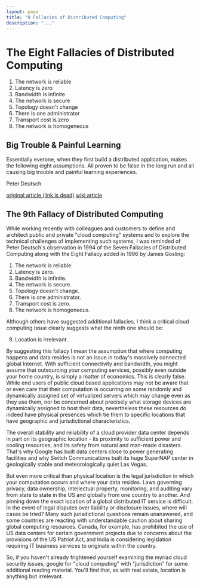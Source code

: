 ```yaml
---
layout: page
title: "8 Fallacies of Distributed Computing"
description: "..."
---
```




# The Eight Fallacies of Distributed Computing

1.   The network is reliable
2.   Latency is zero
3.   Bandwidth is infinite
4.   The network is secure
5.   Topology doesn't change
6.   There is one administrator
7.   Transport cost is zero
8.   The network is homogeneous


## Big Trouble & Painful Learning

Essentially everone, when they first build a distributed application, makes the following eight assumptions. All proven to be false in the long run and all causing big trouble and painful learning experiences.

Peter Deutsch

[original article (link is dead)](https://blogs.oracle.com/jag/resource/Fallacies.html)
[wiki article](https://en.wikipedia.org/wiki/Fallacies_of_distributed_computing)





## The 9th Fallacy of Distributed Computing

While working recently with colleagues and customers to define and architect public and private "cloud computing" systems and to explore the technical challenges of implementing such systems, I was reminded of Peter Deutsch's observation in 1994 of the Seven Fallacies of Distributed Computing along with the Eight Fallacy added in 1996 by James Gosling: 

1. The network is reliable.
2. Latency is zero.
3. Bandwidth is infinite.
4. The network is secure.
5. Topology doesn't change.
6. There is one administrator.
7. Transport cost is zero.
8. The network is homogeneous.

Although others have suggested additional fallacies, I think a critical cloud computing issue clearly suggests what the ninth one should be: 

9. Location is irrelevant.

By suggesting this fallacy I mean the assumption that where computing happens and data resides is not an issue in today's massively connected global Internet. With sufficient connectivity and bandwidth, you might assume that outsourcing your computing services, possibly even outside your home country, is simply a matter of economics. This is clearly false. While end users of public cloud based applications may not be aware that or even care that their computation is occurring on some randomly and dynamically assigned set of virtualized servers which may change even as they use them, nor be concerned about precisely what storage devices are dynamically assigned to host their data, nevertheless these resources do indeed have physical presences which tie them to specific locations that have geographic and jurisdictional characteristics.

The overall stability and reliability of a cloud provider data center depends in part on its geographic location - its proximity to sufficient power and cooling resources, and its safety from natural and man-made disasters. That's why Google has built data centers close to power generating facilities and why Switch Communications built its huge SuperNAP center in geologically stable and meteorologically quiet Las Vegas.

But even more critical than physical location is the legal jurisdiction in which your computation occurs and where your data resides. Laws governing privacy, data ownership, intellectual property, monitoring, and auditing vary from state to state in the US and globally from one country to another. And pinning down the exact location of a global distributed IT service is difficult. In the event of legal disputes over liability or disclosure issues, where will cases be tried? Many such jurisdictional questions remain unanswered, and some countries are reacting with understandable caution about sharing global computing resources. Canada, for example, has prohibited the use of US data centers for certain government projects due to concerns about the provisions of the US Patriot Act, and India is considering legislation requiring IT business services to originate within the country.

So, if you haven't already frightened yourself examining the myriad cloud security issues, google for "cloud computing" with "jurisdiction" for some additional reading material. You'll find that, as with real estate, location is anything but irrelevant.
